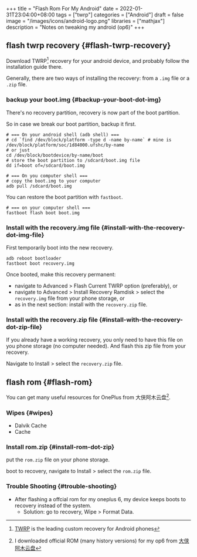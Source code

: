 +++
title = "Flash Rom For My Android"
date = 2022-01-31T23:04:00+08:00
tags = ["twrp"]
categories = ["Android"]
draft = false
image = "/images/icons/android-logo.png"
libraries = ["mathjax"]
description = "Notes on tweaking my android (op6)"
+++

## flash twrp recovery {#flash-twrp-recovery}

Download TWRP[^fn:1] recovery for your android device, and probably follow the installation guide there.

Generally, there are two ways of installing the recovery: from a  `.img` file or a `.zip` file.


### backup your boot.img {#backup-your-boot-dot-img}

There's no recovery partition, recovery is now part of the boot partition.

So in case we break our boot partition, backup it first.

```shell
# === On your android shell (adb shell) ===
# cd `find /dev/block/platform -type d -name by-name` # mine is /dev/block/platform/soc/1d84000.ufshc/by-name
# or just
cd /dev/block/bootdevice/by-name/boot
# store the boot partition to /sdcard/boot.img file
dd if=boot of=/sdcard/boot.img

# === On you computer shell ===
# copy the boot.img to your computer
adb pull /sdcard/boot.img
```

You can restore the boot partition with `fastboot`.

```shell
# === on your computer shell ===
fastboot flash boot boot.img
```


### Install with the recovery.img file {#install-with-the-recovery-dot-img-file}

First temporarily boot into the new recovery.

```shell
adb reboot bootloader
fastboot boot recovery.img
```

Once booted, make this recovery permanent:

-   navigate to Advanced &gt; Flash Current TWRP option (preferably), or
-   navigate to Advanced &gt; Install Recovery Ramdisk &gt; select the `recovery.img` file from your phone storage, or
-   as in the next section: install with the `recovery.zip` file.


### Install with the recovery.zip file {#install-with-the-recovery-dot-zip-file}

If you already have a working recovery, you only need to have this file on you phone storage (no computer needed). And flash this zip file from your recovery.

Navigate to Install &gt; select the `recovery.zip` file.


## flash rom {#flash-rom}

You can get many useful resources for OnePlus from 大侠阿木云盘[^fn:2].


### Wipes {#wipes}

-   Dalvik Cache
-   Cache


### Install rom.zip {#install-rom-dot-zip}

put the `rom.zip` file on your phone storage.

boot to recovery, navigate to Install &gt; select the `rom.zip` file.


### Trouble Shooting {#trouble-shooting}

-   After flashing a offcial rom for my oneplus 6, my device keeps boots to recovery instead of the system.
    -   Solution: go to recovery, Wipe &gt; Format Data.

[^fn:1]: [TWRP](https://twrp.me/) is the leading custom recovery for Android phones
[^fn:2]: I downloaded official ROM (many history versions) for my op6 from [大侠阿木云盘](https://yun.daxiaamu.com/)
